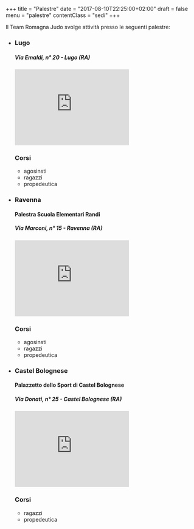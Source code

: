 +++
title = "Palestre"
date =  "2017-08-10T22:25:00+02:00"
draft = false
menu =  "palestre"
contentClass = "sedi"
+++

Il Team Romagna Judo svolge attività presso le seguenti palestre:

- ### Lugo
  ##### Via Emaldi, n° 20 - Lugo (RA)
  <iframe width="auto" height="200" frameborder="0" scrolling="no" marginheight="0" marginwidth="0" src="http://maps.google.it/maps?f=q&amp;hl=it&amp;q=Via+Tommaso+Emaldi,+48022+Lugo+Ravenna,+Emilia+Romagna,+Italia&amp;sll=41.442726,12.392578&amp;sspn=15.303881,29.619141&amp;ie=UTF8&amp;cd=1&amp;geocode=0,44.418215,11.907379&amp;om=1&amp;s=AARTsJqaVOWeYoMMThQ0Kg5USl5OiWd3sQ&amp;ll=44.417168,11.907635&amp;spn=0.012261,0.046349&amp;z=14&amp;iwloc=addr&amp;output=embed"></iframe>
  
  ### Corsi
  - agosinsti
  - ragazzi
  - propedeutica


+ ### Ravenna
  #### Palestra Scuola Elementari Randi
  ##### Via Marconi, n° 15 - Ravenna (RA)
  <iframe width="auto" height="200" frameborder="0" scrolling="no" marginheight="0" marginwidth="0" src="http://maps.google.it/maps?f=q&amp;hl=it&amp;q=Via+Guglielmo+Marconi,+48100+Ravenna+Ravenna,+Emilia+Romagna,+Italia&amp;sll=44.277439,11.588066&amp;sspn=0.007144,0.014462&amp;ie=UTF8&amp;cd=2&amp;geocode=0,44.404309,12.190598&amp;om=1&amp;s=AARTsJq-ehw1ClV_V6QaJt2jFzGZ0WRcpw&amp;ll=44.406132,12.191734&amp;spn=0.012263,0.046349&amp;z=14&amp;iwloc=addr&amp;output=embed"></iframe>

  ### Corsi
  - agosinsti
  - ragazzi
  - propedeutica


+ ### Castel Bolognese
  #### Palazzetto dello Sport di Castel Bolognese
  ##### Via Donati, n° 25 - Castel Bolognese (RA)
  <iframe width="auto" height="200" frameborder="0" scrolling="no" marginheight="0" marginwidth="0" src="http://maps.google.it/maps?f=q&amp;hl=it&amp;geocode=&amp;q=Via+Donati+25,+Castel+Bolognese,+ravenna&amp;sll=44.418226,11.907377&amp;sspn=0.007127,0.014462&amp;ie=UTF8&amp;om=1&amp;s=AARTsJpwm8VopDNjhEr3WrbhMcV_WIi3XA&amp;ll=44.317769,11.792622&amp;spn=0.012282,0.046349&amp;z=14&amp;iwloc=cent&amp;output=embed"></iframe>

  ### Corsi
  - ragazzi
  - propedeutica

